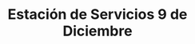 ---
title: "Estación de Servicios 9 de Diciembre"
url: /caracas/estacion-de-servicios-9-de-diciembre-av-san-martin/
shop: Lebensmittel
---